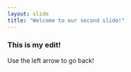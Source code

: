 ```yaml
---
layout: slide
title: "Welcome to our second slide!"
---
```

### This is my edit!
Use the left arrow to go back!
